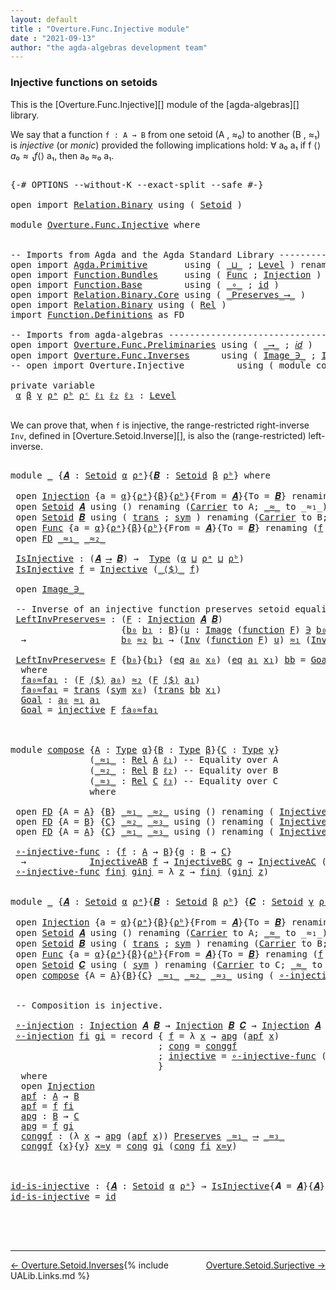 ```yaml
---
layout: default
title : "Overture.Func.Injective module"
date : "2021-09-13"
author: "the agda-algebras development team"
---
```


### <a id="injective-functions-on-setoids">Injective functions on setoids</a>

This is the [Overture.Func.Injective][] module of the [agda-algebras][] library.

We say that a function `f : A → B` from one setoid (A , ≈₀) to another (B , ≈₁) is *injective* (or *monic*) provided the following implications hold:  ∀ a₀ a₁ if f ⟨$⟩ a₀ ≈₁ f ⟨$⟩ a₁, then a₀ ≈₀ a₁.

<pre class="Agda">

<a id="507" class="Symbol">{-#</a> <a id="511" class="Keyword">OPTIONS</a> <a id="519" class="Pragma">--without-K</a> <a id="531" class="Pragma">--exact-split</a> <a id="545" class="Pragma">--safe</a> <a id="552" class="Symbol">#-}</a>

<a id="557" class="Keyword">open</a> <a id="562" class="Keyword">import</a> <a id="569" href="Relation.Binary.html" class="Module">Relation.Binary</a> <a id="585" class="Keyword">using</a> <a id="591" class="Symbol">(</a> <a id="593" href="Relation.Binary.Bundles.html#1009" class="Record">Setoid</a> <a id="600" class="Symbol">)</a>

<a id="603" class="Keyword">module</a> <a id="610" href="Overture.Func.Injective.html" class="Module">Overture.Func.Injective</a> <a id="634" class="Keyword">where</a>


<a id="642" class="Comment">-- Imports from Agda and the Agda Standard Library -------------</a>
<a id="707" class="Keyword">open</a> <a id="712" class="Keyword">import</a> <a id="719" href="Agda.Primitive.html" class="Module">Agda.Primitive</a>       <a id="740" class="Keyword">using</a> <a id="746" class="Symbol">(</a> <a id="748" href="Agda.Primitive.html#810" class="Primitive Operator">_⊔_</a> <a id="752" class="Symbol">;</a> <a id="754" href="Agda.Primitive.html#597" class="Postulate">Level</a> <a id="760" class="Symbol">)</a> <a id="762" class="Keyword">renaming</a> <a id="771" class="Symbol">(</a> <a id="773" href="Agda.Primitive.html#326" class="Primitive">Set</a> <a id="777" class="Symbol">to</a> <a id="780" class="Primitive">Type</a> <a id="785" class="Symbol">)</a>
<a id="787" class="Keyword">open</a> <a id="792" class="Keyword">import</a> <a id="799" href="Function.Bundles.html" class="Module">Function.Bundles</a>     <a id="820" class="Keyword">using</a> <a id="826" class="Symbol">(</a> <a id="828" href="Function.Bundles.html#1868" class="Record">Func</a> <a id="833" class="Symbol">;</a> <a id="835" href="Function.Bundles.html#2240" class="Record">Injection</a> <a id="845" class="Symbol">)</a>
<a id="847" class="Keyword">open</a> <a id="852" class="Keyword">import</a> <a id="859" href="Function.Base.html" class="Module">Function.Base</a>        <a id="880" class="Keyword">using</a> <a id="886" class="Symbol">(</a> <a id="888" href="Function.Base.html#1031" class="Function Operator">_∘_</a> <a id="892" class="Symbol">;</a> <a id="894" href="Function.Base.html#615" class="Function">id</a> <a id="897" class="Symbol">)</a>
<a id="899" class="Keyword">open</a> <a id="904" class="Keyword">import</a> <a id="911" href="Relation.Binary.Core.html" class="Module">Relation.Binary.Core</a> <a id="932" class="Keyword">using</a> <a id="938" class="Symbol">(</a> <a id="940" href="Relation.Binary.Core.html#1563" class="Function Operator">_Preserves_⟶_</a> <a id="954" class="Symbol">)</a>
<a id="956" class="Keyword">open</a> <a id="961" class="Keyword">import</a> <a id="968" href="Relation.Binary.html" class="Module">Relation.Binary</a> <a id="984" class="Keyword">using</a> <a id="990" class="Symbol">(</a> <a id="992" href="Relation.Binary.Core.html#882" class="Function">Rel</a> <a id="996" class="Symbol">)</a>
<a id="998" class="Keyword">import</a> <a id="1005" href="Function.Definitions.html" class="Module">Function.Definitions</a> <a id="1026" class="Symbol">as</a> <a id="1029" class="Module">FD</a>

<a id="1033" class="Comment">-- Imports from agda-algebras -----------------------------------------------</a>
<a id="1111" class="Keyword">open</a> <a id="1116" class="Keyword">import</a> <a id="1123" href="Overture.Func.Preliminaries.html" class="Module">Overture.Func.Preliminaries</a> <a id="1151" class="Keyword">using</a> <a id="1157" class="Symbol">(</a> <a id="1159" href="Overture.Func.Preliminaries.html#803" class="Function Operator">_⟶_</a> <a id="1163" class="Symbol">;</a> <a id="1165" href="Overture.Func.Preliminaries.html#862" class="Function">𝑖𝑑</a> <a id="1168" class="Symbol">)</a>
<a id="1170" class="Keyword">open</a> <a id="1175" class="Keyword">import</a> <a id="1182" href="Overture.Func.Inverses.html" class="Module">Overture.Func.Inverses</a>      <a id="1210" class="Keyword">using</a> <a id="1216" class="Symbol">(</a> <a id="1218" href="Overture.Func.Inverses.html#1756" class="Datatype Operator">Image_∋_</a> <a id="1227" class="Symbol">;</a> <a id="1229" href="Overture.Func.Inverses.html#4290" class="Function">Inv</a> <a id="1233" class="Symbol">)</a>
<a id="1235" class="Comment">-- open import Overture.Injective          using ( module compose )</a>

<a id="1304" class="Keyword">private</a> <a id="1312" class="Keyword">variable</a>
 <a id="1322" href="Overture.Func.Injective.html#1322" class="Generalizable">α</a> <a id="1324" href="Overture.Func.Injective.html#1324" class="Generalizable">β</a> <a id="1326" href="Overture.Func.Injective.html#1326" class="Generalizable">γ</a> <a id="1328" href="Overture.Func.Injective.html#1328" class="Generalizable">ρᵃ</a> <a id="1331" href="Overture.Func.Injective.html#1331" class="Generalizable">ρᵇ</a> <a id="1334" href="Overture.Func.Injective.html#1334" class="Generalizable">ρᶜ</a> <a id="1337" href="Overture.Func.Injective.html#1337" class="Generalizable">ℓ₁</a> <a id="1340" href="Overture.Func.Injective.html#1340" class="Generalizable">ℓ₂</a> <a id="1343" href="Overture.Func.Injective.html#1343" class="Generalizable">ℓ₃</a> <a id="1346" class="Symbol">:</a> <a id="1348" href="Agda.Primitive.html#597" class="Postulate">Level</a>

</pre>

We can prove that, when `f` is injective, the range-restricted right-inverse `Inv`, defined in [Overture.Setoid.Inverse][], is also the (range-restricted) left-inverse.

<pre class="Agda">

<a id="1551" class="Keyword">module</a> <a id="1558" href="Overture.Func.Injective.html#1558" class="Module">_</a> <a id="1560" class="Symbol">{</a><a id="1561" href="Overture.Func.Injective.html#1561" class="Bound">𝑨</a> <a id="1563" class="Symbol">:</a> <a id="1565" href="Relation.Binary.Bundles.html#1009" class="Record">Setoid</a> <a id="1572" href="Overture.Func.Injective.html#1322" class="Generalizable">α</a> <a id="1574" href="Overture.Func.Injective.html#1328" class="Generalizable">ρᵃ</a><a id="1576" class="Symbol">}{</a><a id="1578" href="Overture.Func.Injective.html#1578" class="Bound">𝑩</a> <a id="1580" class="Symbol">:</a> <a id="1582" href="Relation.Binary.Bundles.html#1009" class="Record">Setoid</a> <a id="1589" href="Overture.Func.Injective.html#1324" class="Generalizable">β</a> <a id="1591" href="Overture.Func.Injective.html#1331" class="Generalizable">ρᵇ</a><a id="1593" class="Symbol">}</a> <a id="1595" class="Keyword">where</a>

 <a id="1603" class="Keyword">open</a> <a id="1608" href="Function.Bundles.html#2240" class="Module">Injection</a> <a id="1618" class="Symbol">{</a><a id="1619" class="Argument">a</a> <a id="1621" class="Symbol">=</a> <a id="1623" href="Overture.Func.Injective.html#1572" class="Bound">α</a><a id="1624" class="Symbol">}{</a><a id="1626" href="Overture.Func.Injective.html#1574" class="Bound">ρᵃ</a><a id="1628" class="Symbol">}{</a><a id="1630" href="Overture.Func.Injective.html#1589" class="Bound">β</a><a id="1631" class="Symbol">}{</a><a id="1633" href="Overture.Func.Injective.html#1591" class="Bound">ρᵇ</a><a id="1635" class="Symbol">}{</a><a id="1637" class="Argument">From</a> <a id="1642" class="Symbol">=</a> <a id="1644" href="Overture.Func.Injective.html#1561" class="Bound">𝑨</a><a id="1645" class="Symbol">}{</a><a id="1647" class="Argument">To</a> <a id="1650" class="Symbol">=</a> <a id="1652" href="Overture.Func.Injective.html#1578" class="Bound">𝑩</a><a id="1653" class="Symbol">}</a> <a id="1655" class="Keyword">renaming</a> <a id="1664" class="Symbol">(</a><a id="1665" href="Function.Bundles.html#2296" class="Field">f</a> <a id="1667" class="Symbol">to</a> <a id="1670" class="Field">_⟨$⟩_</a><a id="1675" class="Symbol">)</a>
 <a id="1678" class="Keyword">open</a> <a id="1683" href="Relation.Binary.Bundles.html#1009" class="Module">Setoid</a> <a id="1690" href="Overture.Func.Injective.html#1561" class="Bound">𝑨</a> <a id="1692" class="Keyword">using</a> <a id="1698" class="Symbol">()</a> <a id="1701" class="Keyword">renaming</a> <a id="1710" class="Symbol">(</a><a id="1711" href="Relation.Binary.Bundles.html#1072" class="Field">Carrier</a> <a id="1719" class="Symbol">to</a> <a id="1722" class="Field">A</a><a id="1723" class="Symbol">;</a> <a id="1725" href="Relation.Binary.Bundles.html#1098" class="Field Operator">_≈_</a> <a id="1729" class="Symbol">to</a> <a id="1732" class="Field Operator">_≈₁_</a><a id="1736" class="Symbol">)</a>
 <a id="1739" class="Keyword">open</a> <a id="1744" href="Relation.Binary.Bundles.html#1009" class="Module">Setoid</a> <a id="1751" href="Overture.Func.Injective.html#1578" class="Bound">𝑩</a> <a id="1753" class="Keyword">using</a> <a id="1759" class="Symbol">(</a> <a id="1761" href="Relation.Binary.Structures.html#1620" class="Function">trans</a> <a id="1767" class="Symbol">;</a> <a id="1769" href="Relation.Binary.Structures.html#1594" class="Function">sym</a> <a id="1773" class="Symbol">)</a> <a id="1775" class="Keyword">renaming</a> <a id="1784" class="Symbol">(</a><a id="1785" href="Relation.Binary.Bundles.html#1072" class="Field">Carrier</a> <a id="1793" class="Symbol">to</a> <a id="1796" class="Field">B</a><a id="1797" class="Symbol">;</a> <a id="1799" href="Relation.Binary.Bundles.html#1098" class="Field Operator">_≈_</a> <a id="1803" class="Symbol">to</a> <a id="1806" class="Field Operator">_≈₂_</a><a id="1810" class="Symbol">)</a>
 <a id="1813" class="Keyword">open</a> <a id="1818" href="Function.Bundles.html#1868" class="Module">Func</a> <a id="1823" class="Symbol">{</a><a id="1824" class="Argument">a</a> <a id="1826" class="Symbol">=</a> <a id="1828" href="Overture.Func.Injective.html#1572" class="Bound">α</a><a id="1829" class="Symbol">}{</a><a id="1831" href="Overture.Func.Injective.html#1574" class="Bound">ρᵃ</a><a id="1833" class="Symbol">}{</a><a id="1835" href="Overture.Func.Injective.html#1589" class="Bound">β</a><a id="1836" class="Symbol">}{</a><a id="1838" href="Overture.Func.Injective.html#1591" class="Bound">ρᵇ</a><a id="1840" class="Symbol">}{</a><a id="1842" class="Argument">From</a> <a id="1847" class="Symbol">=</a> <a id="1849" href="Overture.Func.Injective.html#1561" class="Bound">𝑨</a><a id="1850" class="Symbol">}{</a><a id="1852" class="Argument">To</a> <a id="1855" class="Symbol">=</a> <a id="1857" href="Overture.Func.Injective.html#1578" class="Bound">𝑩</a><a id="1858" class="Symbol">}</a> <a id="1860" class="Keyword">renaming</a> <a id="1869" class="Symbol">(</a><a id="1870" href="Function.Bundles.html#1919" class="Field">f</a> <a id="1872" class="Symbol">to</a> <a id="1875" class="Field">_⟨$⟩_</a> <a id="1881" class="Symbol">)</a>
 <a id="1884" class="Keyword">open</a> <a id="1889" href="Function.Definitions.html" class="Module">FD</a> <a id="1892" href="Overture.Func.Injective.html#1732" class="Function Operator">_≈₁_</a> <a id="1897" href="Overture.Func.Injective.html#1806" class="Field Operator">_≈₂_</a>

 <a id="1904" href="Overture.Func.Injective.html#1904" class="Function">IsInjective</a> <a id="1916" class="Symbol">:</a> <a id="1918" class="Symbol">(</a><a id="1919" href="Overture.Func.Injective.html#1561" class="Bound">𝑨</a> <a id="1921" href="Overture.Func.Preliminaries.html#803" class="Function Operator">⟶</a> <a id="1923" href="Overture.Func.Injective.html#1578" class="Bound">𝑩</a><a id="1924" class="Symbol">)</a> <a id="1926" class="Symbol">→</a>  <a id="1929" href="Overture.Func.Injective.html#780" class="Primitive">Type</a> <a id="1934" class="Symbol">(</a><a id="1935" href="Overture.Func.Injective.html#1572" class="Bound">α</a> <a id="1937" href="Agda.Primitive.html#810" class="Primitive Operator">⊔</a> <a id="1939" href="Overture.Func.Injective.html#1574" class="Bound">ρᵃ</a> <a id="1942" href="Agda.Primitive.html#810" class="Primitive Operator">⊔</a> <a id="1944" href="Overture.Func.Injective.html#1591" class="Bound">ρᵇ</a><a id="1946" class="Symbol">)</a>
 <a id="1949" href="Overture.Func.Injective.html#1904" class="Function">IsInjective</a> <a id="1961" href="Overture.Func.Injective.html#1961" class="Bound">f</a> <a id="1963" class="Symbol">=</a> <a id="1965" href="Function.Definitions.html#889" class="Function">Injective</a> <a id="1975" class="Symbol">(</a><a id="1976" href="Overture.Func.Injective.html#1875" class="Field Operator">_⟨$⟩_</a> <a id="1982" href="Overture.Func.Injective.html#1961" class="Bound">f</a><a id="1983" class="Symbol">)</a>

 <a id="1987" class="Keyword">open</a> <a id="1992" href="Overture.Func.Inverses.html#1756" class="Module Operator">Image_∋_</a>

 <a id="2003" class="Comment">-- Inverse of an injective function preserves setoid equalities</a>
 <a id="2068" href="Overture.Func.Injective.html#2068" class="Function">LeftInvPreserves≈</a> <a id="2086" class="Symbol">:</a> <a id="2088" class="Symbol">(</a><a id="2089" href="Overture.Func.Injective.html#2089" class="Bound">F</a> <a id="2091" class="Symbol">:</a> <a id="2093" href="Function.Bundles.html#2240" class="Record">Injection</a> <a id="2103" href="Overture.Func.Injective.html#1561" class="Bound">𝑨</a> <a id="2105" href="Overture.Func.Injective.html#1578" class="Bound">𝑩</a><a id="2106" class="Symbol">)</a>
                     <a id="2129" class="Symbol">{</a><a id="2130" href="Overture.Func.Injective.html#2130" class="Bound">b₀</a> <a id="2133" href="Overture.Func.Injective.html#2133" class="Bound">b₁</a> <a id="2136" class="Symbol">:</a> <a id="2138" href="Overture.Func.Injective.html#1796" class="Field">B</a><a id="2139" class="Symbol">}(</a><a id="2141" href="Overture.Func.Injective.html#2141" class="Bound">u</a> <a id="2143" class="Symbol">:</a> <a id="2145" href="Overture.Func.Inverses.html#1756" class="Datatype Operator">Image</a> <a id="2151" class="Symbol">(</a><a id="2152" href="Function.Bundles.html#2397" class="Function">function</a> <a id="2161" href="Overture.Func.Injective.html#2089" class="Bound">F</a><a id="2162" class="Symbol">)</a> <a id="2164" href="Overture.Func.Inverses.html#1756" class="Datatype Operator">∋</a> <a id="2166" href="Overture.Func.Injective.html#2130" class="Bound">b₀</a><a id="2168" class="Symbol">)(</a><a id="2170" href="Overture.Func.Injective.html#2170" class="Bound">v</a> <a id="2172" class="Symbol">:</a> <a id="2174" href="Overture.Func.Inverses.html#1756" class="Datatype Operator">Image</a> <a id="2180" class="Symbol">(</a><a id="2181" href="Function.Bundles.html#2397" class="Function">function</a> <a id="2190" href="Overture.Func.Injective.html#2089" class="Bound">F</a><a id="2191" class="Symbol">)</a> <a id="2193" href="Overture.Func.Inverses.html#1756" class="Datatype Operator">∋</a> <a id="2195" href="Overture.Func.Injective.html#2133" class="Bound">b₁</a><a id="2197" class="Symbol">)</a>
  <a id="2201" class="Symbol">→</a>                  <a id="2220" href="Overture.Func.Injective.html#2130" class="Bound">b₀</a> <a id="2223" href="Overture.Func.Injective.html#1806" class="Field Operator">≈₂</a> <a id="2226" href="Overture.Func.Injective.html#2133" class="Bound">b₁</a> <a id="2229" class="Symbol">→</a> <a id="2231" class="Symbol">(</a><a id="2232" href="Overture.Func.Inverses.html#4290" class="Function">Inv</a> <a id="2236" class="Symbol">(</a><a id="2237" href="Function.Bundles.html#2397" class="Function">function</a> <a id="2246" href="Overture.Func.Injective.html#2089" class="Bound">F</a><a id="2247" class="Symbol">)</a> <a id="2249" href="Overture.Func.Injective.html#2141" class="Bound">u</a><a id="2250" class="Symbol">)</a> <a id="2252" href="Overture.Func.Injective.html#1732" class="Function Operator">≈₁</a> <a id="2255" class="Symbol">(</a><a id="2256" href="Overture.Func.Inverses.html#4290" class="Function">Inv</a> <a id="2260" class="Symbol">(</a><a id="2261" href="Function.Bundles.html#2397" class="Function">function</a> <a id="2270" href="Overture.Func.Injective.html#2089" class="Bound">F</a><a id="2271" class="Symbol">)</a> <a id="2273" href="Overture.Func.Injective.html#2170" class="Bound">v</a><a id="2274" class="Symbol">)</a>

 <a id="2278" href="Overture.Func.Injective.html#2068" class="Function">LeftInvPreserves≈</a> <a id="2296" href="Overture.Func.Injective.html#2296" class="Bound">F</a> <a id="2298" class="Symbol">{</a><a id="2299" href="Overture.Func.Injective.html#2299" class="Bound">b₀</a><a id="2301" class="Symbol">}{</a><a id="2303" href="Overture.Func.Injective.html#2303" class="Bound">b₁</a><a id="2305" class="Symbol">}</a> <a id="2307" class="Symbol">(</a><a id="2308" href="Overture.Func.Inverses.html#1812" class="InductiveConstructor">eq</a> <a id="2311" href="Overture.Func.Injective.html#2311" class="Bound">a₀</a> <a id="2314" href="Overture.Func.Injective.html#2314" class="Bound">x₀</a><a id="2316" class="Symbol">)</a> <a id="2318" class="Symbol">(</a><a id="2319" href="Overture.Func.Inverses.html#1812" class="InductiveConstructor">eq</a> <a id="2322" href="Overture.Func.Injective.html#2322" class="Bound">a₁</a> <a id="2325" href="Overture.Func.Injective.html#2325" class="Bound">x₁</a><a id="2327" class="Symbol">)</a> <a id="2329" href="Overture.Func.Injective.html#2329" class="Bound">bb</a> <a id="2332" class="Symbol">=</a> <a id="2334" href="Overture.Func.Injective.html#2427" class="Function">Goal</a>
  <a id="2341" class="Keyword">where</a>
  <a id="2349" href="Overture.Func.Injective.html#2349" class="Function">fa₀≈fa₁</a> <a id="2357" class="Symbol">:</a> <a id="2359" class="Symbol">(</a><a id="2360" href="Overture.Func.Injective.html#2296" class="Bound">F</a> <a id="2362" href="Overture.Func.Injective.html#1670" class="Field Operator">⟨$⟩</a> <a id="2366" href="Overture.Func.Injective.html#2311" class="Bound">a₀</a><a id="2368" class="Symbol">)</a> <a id="2370" href="Overture.Func.Injective.html#1806" class="Field Operator">≈₂</a> <a id="2373" class="Symbol">(</a><a id="2374" href="Overture.Func.Injective.html#2296" class="Bound">F</a> <a id="2376" href="Overture.Func.Injective.html#1670" class="Field Operator">⟨$⟩</a> <a id="2380" href="Overture.Func.Injective.html#2322" class="Bound">a₁</a><a id="2382" class="Symbol">)</a>
  <a id="2386" href="Overture.Func.Injective.html#2349" class="Function">fa₀≈fa₁</a> <a id="2394" class="Symbol">=</a> <a id="2396" href="Relation.Binary.Structures.html#1620" class="Function">trans</a> <a id="2402" class="Symbol">(</a><a id="2403" href="Relation.Binary.Structures.html#1594" class="Function">sym</a> <a id="2407" href="Overture.Func.Injective.html#2314" class="Bound">x₀</a><a id="2409" class="Symbol">)</a> <a id="2411" class="Symbol">(</a><a id="2412" href="Relation.Binary.Structures.html#1620" class="Function">trans</a> <a id="2418" href="Overture.Func.Injective.html#2329" class="Bound">bb</a> <a id="2421" href="Overture.Func.Injective.html#2325" class="Bound">x₁</a><a id="2423" class="Symbol">)</a>
  <a id="2427" href="Overture.Func.Injective.html#2427" class="Function">Goal</a> <a id="2432" class="Symbol">:</a> <a id="2434" href="Overture.Func.Injective.html#2311" class="Bound">a₀</a> <a id="2437" href="Overture.Func.Injective.html#1732" class="Function Operator">≈₁</a> <a id="2440" href="Overture.Func.Injective.html#2322" class="Bound">a₁</a>
  <a id="2445" href="Overture.Func.Injective.html#2427" class="Function">Goal</a> <a id="2450" class="Symbol">=</a> <a id="2452" href="Function.Bundles.html#2366" class="Field">injective</a> <a id="2462" href="Overture.Func.Injective.html#2296" class="Bound">F</a> <a id="2464" href="Overture.Func.Injective.html#2349" class="Function">fa₀≈fa₁</a>



<a id="2475" class="Keyword">module</a> <a id="compose"></a><a id="2482" href="Overture.Func.Injective.html#2482" class="Module">compose</a> <a id="2490" class="Symbol">{</a><a id="2491" href="Overture.Func.Injective.html#2491" class="Bound">A</a> <a id="2493" class="Symbol">:</a> <a id="2495" href="Overture.Func.Injective.html#780" class="Primitive">Type</a> <a id="2500" href="Overture.Func.Injective.html#1322" class="Generalizable">α</a><a id="2501" class="Symbol">}{</a><a id="2503" href="Overture.Func.Injective.html#2503" class="Bound">B</a> <a id="2505" class="Symbol">:</a> <a id="2507" href="Overture.Func.Injective.html#780" class="Primitive">Type</a> <a id="2512" href="Overture.Func.Injective.html#1324" class="Generalizable">β</a><a id="2513" class="Symbol">}{</a><a id="2515" href="Overture.Func.Injective.html#2515" class="Bound">C</a> <a id="2517" class="Symbol">:</a> <a id="2519" href="Overture.Func.Injective.html#780" class="Primitive">Type</a> <a id="2524" href="Overture.Func.Injective.html#1326" class="Generalizable">γ</a><a id="2525" class="Symbol">}</a>
               <a id="2542" class="Symbol">(</a><a id="2543" href="Overture.Func.Injective.html#2543" class="Bound Operator">_≈₁_</a> <a id="2548" class="Symbol">:</a> <a id="2550" href="Relation.Binary.Core.html#882" class="Function">Rel</a> <a id="2554" href="Overture.Func.Injective.html#2491" class="Bound">A</a> <a id="2556" href="Overture.Func.Injective.html#1337" class="Generalizable">ℓ₁</a><a id="2558" class="Symbol">)</a> <a id="2560" class="Comment">-- Equality over A</a>
               <a id="2594" class="Symbol">(</a><a id="2595" href="Overture.Func.Injective.html#2595" class="Bound Operator">_≈₂_</a> <a id="2600" class="Symbol">:</a> <a id="2602" href="Relation.Binary.Core.html#882" class="Function">Rel</a> <a id="2606" href="Overture.Func.Injective.html#2503" class="Bound">B</a> <a id="2608" href="Overture.Func.Injective.html#1340" class="Generalizable">ℓ₂</a><a id="2610" class="Symbol">)</a> <a id="2612" class="Comment">-- Equality over B</a>
               <a id="2646" class="Symbol">(</a><a id="2647" href="Overture.Func.Injective.html#2647" class="Bound Operator">_≈₃_</a> <a id="2652" class="Symbol">:</a> <a id="2654" href="Relation.Binary.Core.html#882" class="Function">Rel</a> <a id="2658" href="Overture.Func.Injective.html#2515" class="Bound">C</a> <a id="2660" href="Overture.Func.Injective.html#1343" class="Generalizable">ℓ₃</a><a id="2662" class="Symbol">)</a> <a id="2664" class="Comment">-- Equality over C</a>
               <a id="2698" class="Keyword">where</a>

 <a id="2706" class="Keyword">open</a> <a id="2711" href="Function.Definitions.html" class="Module">FD</a> <a id="2714" class="Symbol">{</a><a id="2715" class="Argument">A</a> <a id="2717" class="Symbol">=</a> <a id="2719" href="Overture.Func.Injective.html#2491" class="Bound">A</a><a id="2720" class="Symbol">}</a> <a id="2722" class="Symbol">{</a><a id="2723" href="Overture.Func.Injective.html#2503" class="Bound">B</a><a id="2724" class="Symbol">}</a> <a id="2726" href="Overture.Func.Injective.html#2543" class="Bound Operator">_≈₁_</a> <a id="2731" href="Overture.Func.Injective.html#2595" class="Bound Operator">_≈₂_</a> <a id="2736" class="Keyword">using</a> <a id="2742" class="Symbol">()</a> <a id="2745" class="Keyword">renaming</a> <a id="2754" class="Symbol">(</a> <a id="2756" href="Function.Definitions.html#889" class="Function">Injective</a> <a id="2766" class="Symbol">to</a> <a id="2769" class="Function">InjectiveAB</a> <a id="2781" class="Symbol">)</a>
 <a id="2784" class="Keyword">open</a> <a id="2789" href="Function.Definitions.html" class="Module">FD</a> <a id="2792" class="Symbol">{</a><a id="2793" class="Argument">A</a> <a id="2795" class="Symbol">=</a> <a id="2797" href="Overture.Func.Injective.html#2503" class="Bound">B</a><a id="2798" class="Symbol">}</a> <a id="2800" class="Symbol">{</a><a id="2801" href="Overture.Func.Injective.html#2515" class="Bound">C</a><a id="2802" class="Symbol">}</a> <a id="2804" href="Overture.Func.Injective.html#2595" class="Bound Operator">_≈₂_</a> <a id="2809" href="Overture.Func.Injective.html#2647" class="Bound Operator">_≈₃_</a> <a id="2814" class="Keyword">using</a> <a id="2820" class="Symbol">()</a> <a id="2823" class="Keyword">renaming</a> <a id="2832" class="Symbol">(</a> <a id="2834" href="Function.Definitions.html#889" class="Function">Injective</a> <a id="2844" class="Symbol">to</a> <a id="2847" class="Function">InjectiveBC</a> <a id="2859" class="Symbol">)</a>
 <a id="2862" class="Keyword">open</a> <a id="2867" href="Function.Definitions.html" class="Module">FD</a> <a id="2870" class="Symbol">{</a><a id="2871" class="Argument">A</a> <a id="2873" class="Symbol">=</a> <a id="2875" href="Overture.Func.Injective.html#2491" class="Bound">A</a><a id="2876" class="Symbol">}</a> <a id="2878" class="Symbol">{</a><a id="2879" href="Overture.Func.Injective.html#2515" class="Bound">C</a><a id="2880" class="Symbol">}</a> <a id="2882" href="Overture.Func.Injective.html#2543" class="Bound Operator">_≈₁_</a> <a id="2887" href="Overture.Func.Injective.html#2647" class="Bound Operator">_≈₃_</a> <a id="2892" class="Keyword">using</a> <a id="2898" class="Symbol">()</a> <a id="2901" class="Keyword">renaming</a> <a id="2910" class="Symbol">(</a> <a id="2912" href="Function.Definitions.html#889" class="Function">Injective</a> <a id="2922" class="Symbol">to</a> <a id="2925" class="Function">InjectiveAC</a> <a id="2937" class="Symbol">)</a>

 <a id="compose.∘-injective-func"></a><a id="2941" href="Overture.Func.Injective.html#2941" class="Function">∘-injective-func</a> <a id="2958" class="Symbol">:</a> <a id="2960" class="Symbol">{</a><a id="2961" href="Overture.Func.Injective.html#2961" class="Bound">f</a> <a id="2963" class="Symbol">:</a> <a id="2965" href="Overture.Func.Injective.html#2491" class="Bound">A</a> <a id="2967" class="Symbol">→</a> <a id="2969" href="Overture.Func.Injective.html#2503" class="Bound">B</a><a id="2970" class="Symbol">}{</a><a id="2972" href="Overture.Func.Injective.html#2972" class="Bound">g</a> <a id="2974" class="Symbol">:</a> <a id="2976" href="Overture.Func.Injective.html#2503" class="Bound">B</a> <a id="2978" class="Symbol">→</a> <a id="2980" href="Overture.Func.Injective.html#2515" class="Bound">C</a><a id="2981" class="Symbol">}</a>
  <a id="2985" class="Symbol">→</a>            <a id="2998" href="Overture.Func.Injective.html#2769" class="Function">InjectiveAB</a> <a id="3010" href="Overture.Func.Injective.html#2961" class="Bound">f</a> <a id="3012" class="Symbol">→</a> <a id="3014" href="Overture.Func.Injective.html#2847" class="Function">InjectiveBC</a> <a id="3026" href="Overture.Func.Injective.html#2972" class="Bound">g</a> <a id="3028" class="Symbol">→</a> <a id="3030" href="Overture.Func.Injective.html#2925" class="Function">InjectiveAC</a> <a id="3042" class="Symbol">(</a><a id="3043" href="Overture.Func.Injective.html#2972" class="Bound">g</a> <a id="3045" href="Function.Base.html#1031" class="Function Operator">∘</a> <a id="3047" href="Overture.Func.Injective.html#2961" class="Bound">f</a><a id="3048" class="Symbol">)</a>
 <a id="3051" href="Overture.Func.Injective.html#2941" class="Function">∘-injective-func</a> <a id="3068" href="Overture.Func.Injective.html#3068" class="Bound">finj</a> <a id="3073" href="Overture.Func.Injective.html#3073" class="Bound">ginj</a> <a id="3078" class="Symbol">=</a> <a id="3080" class="Symbol">λ</a> <a id="3082" href="Overture.Func.Injective.html#3082" class="Bound">z</a> <a id="3084" class="Symbol">→</a> <a id="3086" href="Overture.Func.Injective.html#3068" class="Bound">finj</a> <a id="3091" class="Symbol">(</a><a id="3092" href="Overture.Func.Injective.html#3073" class="Bound">ginj</a> <a id="3097" href="Overture.Func.Injective.html#3082" class="Bound">z</a><a id="3098" class="Symbol">)</a>


<a id="3102" class="Keyword">module</a> <a id="3109" href="Overture.Func.Injective.html#3109" class="Module">_</a> <a id="3111" class="Symbol">{</a><a id="3112" href="Overture.Func.Injective.html#3112" class="Bound">𝑨</a> <a id="3114" class="Symbol">:</a> <a id="3116" href="Relation.Binary.Bundles.html#1009" class="Record">Setoid</a> <a id="3123" href="Overture.Func.Injective.html#1322" class="Generalizable">α</a> <a id="3125" href="Overture.Func.Injective.html#1328" class="Generalizable">ρᵃ</a><a id="3127" class="Symbol">}{</a><a id="3129" href="Overture.Func.Injective.html#3129" class="Bound">𝑩</a> <a id="3131" class="Symbol">:</a> <a id="3133" href="Relation.Binary.Bundles.html#1009" class="Record">Setoid</a> <a id="3140" href="Overture.Func.Injective.html#1324" class="Generalizable">β</a> <a id="3142" href="Overture.Func.Injective.html#1331" class="Generalizable">ρᵇ</a><a id="3144" class="Symbol">}</a> <a id="3146" class="Symbol">{</a><a id="3147" href="Overture.Func.Injective.html#3147" class="Bound">𝑪</a> <a id="3149" class="Symbol">:</a> <a id="3151" href="Relation.Binary.Bundles.html#1009" class="Record">Setoid</a> <a id="3158" href="Overture.Func.Injective.html#1326" class="Generalizable">γ</a> <a id="3160" href="Overture.Func.Injective.html#1334" class="Generalizable">ρᶜ</a><a id="3162" class="Symbol">}</a> <a id="3164" class="Keyword">where</a>

 <a id="3172" class="Keyword">open</a> <a id="3177" href="Function.Bundles.html#2240" class="Module">Injection</a> <a id="3187" class="Symbol">{</a><a id="3188" class="Argument">a</a> <a id="3190" class="Symbol">=</a> <a id="3192" href="Overture.Func.Injective.html#3123" class="Bound">α</a><a id="3193" class="Symbol">}{</a><a id="3195" href="Overture.Func.Injective.html#3125" class="Bound">ρᵃ</a><a id="3197" class="Symbol">}{</a><a id="3199" href="Overture.Func.Injective.html#3140" class="Bound">β</a><a id="3200" class="Symbol">}{</a><a id="3202" href="Overture.Func.Injective.html#3142" class="Bound">ρᵇ</a><a id="3204" class="Symbol">}{</a><a id="3206" class="Argument">From</a> <a id="3211" class="Symbol">=</a> <a id="3213" href="Overture.Func.Injective.html#3112" class="Bound">𝑨</a><a id="3214" class="Symbol">}{</a><a id="3216" class="Argument">To</a> <a id="3219" class="Symbol">=</a> <a id="3221" href="Overture.Func.Injective.html#3129" class="Bound">𝑩</a><a id="3222" class="Symbol">}</a> <a id="3224" class="Keyword">renaming</a> <a id="3233" class="Symbol">(</a><a id="3234" href="Function.Bundles.html#2296" class="Field">f</a> <a id="3236" class="Symbol">to</a> <a id="3239" class="Field">_⟨$⟩_</a><a id="3244" class="Symbol">)</a>
 <a id="3247" class="Keyword">open</a> <a id="3252" href="Relation.Binary.Bundles.html#1009" class="Module">Setoid</a> <a id="3259" href="Overture.Func.Injective.html#3112" class="Bound">𝑨</a> <a id="3261" class="Keyword">using</a> <a id="3267" class="Symbol">()</a> <a id="3270" class="Keyword">renaming</a> <a id="3279" class="Symbol">(</a><a id="3280" href="Relation.Binary.Bundles.html#1072" class="Field">Carrier</a> <a id="3288" class="Symbol">to</a> <a id="3291" class="Field">A</a><a id="3292" class="Symbol">;</a> <a id="3294" href="Relation.Binary.Bundles.html#1098" class="Field Operator">_≈_</a> <a id="3298" class="Symbol">to</a> <a id="3301" class="Field Operator">_≈₁_</a><a id="3305" class="Symbol">)</a>
 <a id="3308" class="Keyword">open</a> <a id="3313" href="Relation.Binary.Bundles.html#1009" class="Module">Setoid</a> <a id="3320" href="Overture.Func.Injective.html#3129" class="Bound">𝑩</a> <a id="3322" class="Keyword">using</a> <a id="3328" class="Symbol">(</a> <a id="3330" href="Relation.Binary.Structures.html#1620" class="Function">trans</a> <a id="3336" class="Symbol">;</a> <a id="3338" href="Relation.Binary.Structures.html#1594" class="Function">sym</a> <a id="3342" class="Symbol">)</a> <a id="3344" class="Keyword">renaming</a> <a id="3353" class="Symbol">(</a><a id="3354" href="Relation.Binary.Bundles.html#1072" class="Field">Carrier</a> <a id="3362" class="Symbol">to</a> <a id="3365" class="Field">B</a><a id="3366" class="Symbol">;</a> <a id="3368" href="Relation.Binary.Bundles.html#1098" class="Field Operator">_≈_</a> <a id="3372" class="Symbol">to</a> <a id="3375" class="Field Operator">_≈₂_</a><a id="3379" class="Symbol">)</a>
 <a id="3382" class="Keyword">open</a> <a id="3387" href="Function.Bundles.html#1868" class="Module">Func</a> <a id="3392" class="Symbol">{</a><a id="3393" class="Argument">a</a> <a id="3395" class="Symbol">=</a> <a id="3397" href="Overture.Func.Injective.html#3123" class="Bound">α</a><a id="3398" class="Symbol">}{</a><a id="3400" href="Overture.Func.Injective.html#3125" class="Bound">ρᵃ</a><a id="3402" class="Symbol">}{</a><a id="3404" href="Overture.Func.Injective.html#3140" class="Bound">β</a><a id="3405" class="Symbol">}{</a><a id="3407" href="Overture.Func.Injective.html#3142" class="Bound">ρᵇ</a><a id="3409" class="Symbol">}{</a><a id="3411" class="Argument">From</a> <a id="3416" class="Symbol">=</a> <a id="3418" href="Overture.Func.Injective.html#3112" class="Bound">𝑨</a><a id="3419" class="Symbol">}{</a><a id="3421" class="Argument">To</a> <a id="3424" class="Symbol">=</a> <a id="3426" href="Overture.Func.Injective.html#3129" class="Bound">𝑩</a><a id="3427" class="Symbol">}</a> <a id="3429" class="Keyword">renaming</a> <a id="3438" class="Symbol">(</a><a id="3439" href="Function.Bundles.html#1919" class="Field">f</a> <a id="3441" class="Symbol">to</a> <a id="3444" class="Field">_⟨$⟩_</a> <a id="3450" class="Symbol">)</a>
 <a id="3453" class="Keyword">open</a> <a id="3458" href="Relation.Binary.Bundles.html#1009" class="Module">Setoid</a> <a id="3465" href="Overture.Func.Injective.html#3147" class="Bound">𝑪</a> <a id="3467" class="Keyword">using</a> <a id="3473" class="Symbol">(</a> <a id="3475" href="Relation.Binary.Structures.html#1594" class="Function">sym</a> <a id="3479" class="Symbol">)</a> <a id="3481" class="Keyword">renaming</a> <a id="3490" class="Symbol">(</a><a id="3491" href="Relation.Binary.Bundles.html#1072" class="Field">Carrier</a> <a id="3499" class="Symbol">to</a> <a id="3502" class="Field">C</a><a id="3503" class="Symbol">;</a> <a id="3505" href="Relation.Binary.Bundles.html#1098" class="Field Operator">_≈_</a> <a id="3509" class="Symbol">to</a> <a id="3512" class="Field Operator">_≈₃_</a><a id="3516" class="Symbol">)</a>
 <a id="3519" class="Keyword">open</a> <a id="3524" href="Overture.Func.Injective.html#2482" class="Module">compose</a> <a id="3532" class="Symbol">{</a><a id="3533" class="Argument">A</a> <a id="3535" class="Symbol">=</a> <a id="3537" href="Overture.Func.Injective.html#3291" class="Function">A</a><a id="3538" class="Symbol">}{</a><a id="3540" href="Overture.Func.Injective.html#3365" class="Function">B</a><a id="3541" class="Symbol">}{</a><a id="3543" href="Overture.Func.Injective.html#3502" class="Field">C</a><a id="3544" class="Symbol">}</a> <a id="3546" href="Overture.Func.Injective.html#3301" class="Function Operator">_≈₁_</a> <a id="3551" href="Overture.Func.Injective.html#3375" class="Function Operator">_≈₂_</a> <a id="3556" href="Overture.Func.Injective.html#3512" class="Field Operator">_≈₃_</a> <a id="3561" class="Keyword">using</a> <a id="3567" class="Symbol">(</a> <a id="3569" href="Overture.Func.Injective.html#2941" class="Function">∘-injective-func</a> <a id="3586" class="Symbol">)</a>


 <a id="3591" class="Comment">-- Composition is injective.</a>

 <a id="3622" href="Overture.Func.Injective.html#3622" class="Function">∘-injection</a> <a id="3634" class="Symbol">:</a> <a id="3636" href="Function.Bundles.html#2240" class="Record">Injection</a> <a id="3646" href="Overture.Func.Injective.html#3112" class="Bound">𝑨</a> <a id="3648" href="Overture.Func.Injective.html#3129" class="Bound">𝑩</a> <a id="3650" class="Symbol">→</a> <a id="3652" href="Function.Bundles.html#2240" class="Record">Injection</a> <a id="3662" href="Overture.Func.Injective.html#3129" class="Bound">𝑩</a> <a id="3664" href="Overture.Func.Injective.html#3147" class="Bound">𝑪</a> <a id="3666" class="Symbol">→</a> <a id="3668" href="Function.Bundles.html#2240" class="Record">Injection</a> <a id="3678" href="Overture.Func.Injective.html#3112" class="Bound">𝑨</a> <a id="3680" href="Overture.Func.Injective.html#3147" class="Bound">𝑪</a>
 <a id="3683" href="Overture.Func.Injective.html#3622" class="Function">∘-injection</a> <a id="3695" href="Overture.Func.Injective.html#3695" class="Bound">fi</a> <a id="3698" href="Overture.Func.Injective.html#3698" class="Bound">gi</a> <a id="3701" class="Symbol">=</a> <a id="3703" class="Keyword">record</a> <a id="3710" class="Symbol">{</a> <a id="3712" href="Function.Bundles.html#2296" class="Field">f</a> <a id="3714" class="Symbol">=</a> <a id="3716" class="Symbol">λ</a> <a id="3718" href="Overture.Func.Injective.html#3718" class="Bound">x</a> <a id="3720" class="Symbol">→</a> <a id="3722" href="Overture.Func.Injective.html#3951" class="Function">apg</a> <a id="3726" class="Symbol">(</a><a id="3727" href="Overture.Func.Injective.html#3924" class="Function">apf</a> <a id="3731" href="Overture.Func.Injective.html#3718" class="Bound">x</a><a id="3732" class="Symbol">)</a>
                            <a id="3762" class="Symbol">;</a> <a id="3764" href="Function.Bundles.html#2322" class="Field">cong</a> <a id="3769" class="Symbol">=</a> <a id="3771" href="Overture.Func.Injective.html#3978" class="Function">conggf</a>
                            <a id="3806" class="Symbol">;</a> <a id="3808" href="Function.Bundles.html#2366" class="Field">injective</a> <a id="3818" class="Symbol">=</a> <a id="3820" href="Overture.Func.Injective.html#2941" class="Function">∘-injective-func</a> <a id="3837" class="Symbol">(</a><a id="3838" href="Function.Bundles.html#2366" class="Field">injective</a> <a id="3848" href="Overture.Func.Injective.html#3695" class="Bound">fi</a><a id="3850" class="Symbol">)</a> <a id="3852" class="Symbol">(</a><a id="3853" href="Function.Bundles.html#2366" class="Field">injective</a> <a id="3863" href="Overture.Func.Injective.html#3698" class="Bound">gi</a><a id="3865" class="Symbol">)</a>
                            <a id="3895" class="Symbol">}</a>
  <a id="3899" class="Keyword">where</a>
  <a id="3907" class="Keyword">open</a> <a id="3912" href="Function.Bundles.html#2240" class="Module">Injection</a>
  <a id="3924" href="Overture.Func.Injective.html#3924" class="Function">apf</a> <a id="3928" class="Symbol">:</a> <a id="3930" href="Overture.Func.Injective.html#3291" class="Function">A</a> <a id="3932" class="Symbol">→</a> <a id="3934" href="Overture.Func.Injective.html#3365" class="Function">B</a>
  <a id="3938" href="Overture.Func.Injective.html#3924" class="Function">apf</a> <a id="3942" class="Symbol">=</a> <a id="3944" href="Function.Bundles.html#2296" class="Field">f</a> <a id="3946" href="Overture.Func.Injective.html#3695" class="Bound">fi</a>
  <a id="3951" href="Overture.Func.Injective.html#3951" class="Function">apg</a> <a id="3955" class="Symbol">:</a> <a id="3957" href="Overture.Func.Injective.html#3365" class="Function">B</a> <a id="3959" class="Symbol">→</a> <a id="3961" href="Overture.Func.Injective.html#3502" class="Field">C</a>
  <a id="3965" href="Overture.Func.Injective.html#3951" class="Function">apg</a> <a id="3969" class="Symbol">=</a> <a id="3971" href="Function.Bundles.html#2296" class="Field">f</a> <a id="3973" href="Overture.Func.Injective.html#3698" class="Bound">gi</a>
  <a id="3978" href="Overture.Func.Injective.html#3978" class="Function">conggf</a> <a id="3985" class="Symbol">:</a> <a id="3987" class="Symbol">(λ</a> <a id="3990" href="Overture.Func.Injective.html#3990" class="Bound">x</a> <a id="3992" class="Symbol">→</a> <a id="3994" href="Overture.Func.Injective.html#3951" class="Function">apg</a> <a id="3998" class="Symbol">(</a><a id="3999" href="Overture.Func.Injective.html#3924" class="Function">apf</a> <a id="4003" href="Overture.Func.Injective.html#3990" class="Bound">x</a><a id="4004" class="Symbol">))</a> <a id="4007" href="Relation.Binary.Core.html#1563" class="Function Operator">Preserves</a> <a id="4017" href="Overture.Func.Injective.html#3301" class="Function Operator">_≈₁_</a> <a id="4022" href="Relation.Binary.Core.html#1563" class="Function Operator">⟶</a> <a id="4024" href="Overture.Func.Injective.html#3512" class="Field Operator">_≈₃_</a>
  <a id="4031" href="Overture.Func.Injective.html#3978" class="Function">conggf</a> <a id="4038" class="Symbol">{</a><a id="4039" href="Overture.Func.Injective.html#4039" class="Bound">x</a><a id="4040" class="Symbol">}{</a><a id="4042" href="Overture.Func.Injective.html#4042" class="Bound">y</a><a id="4043" class="Symbol">}</a> <a id="4045" href="Overture.Func.Injective.html#4045" class="Bound">x≈y</a> <a id="4049" class="Symbol">=</a> <a id="4051" href="Function.Bundles.html#2322" class="Field">cong</a> <a id="4056" href="Overture.Func.Injective.html#3698" class="Bound">gi</a> <a id="4059" class="Symbol">(</a><a id="4060" href="Function.Bundles.html#2322" class="Field">cong</a> <a id="4065" href="Overture.Func.Injective.html#3695" class="Bound">fi</a> <a id="4068" href="Overture.Func.Injective.html#4045" class="Bound">x≈y</a><a id="4071" class="Symbol">)</a>



<a id="id-is-injective"></a><a id="4076" href="Overture.Func.Injective.html#4076" class="Function">id-is-injective</a> <a id="4092" class="Symbol">:</a> <a id="4094" class="Symbol">{</a><a id="4095" href="Overture.Func.Injective.html#4095" class="Bound">𝑨</a> <a id="4097" class="Symbol">:</a> <a id="4099" href="Relation.Binary.Bundles.html#1009" class="Record">Setoid</a> <a id="4106" href="Overture.Func.Injective.html#1322" class="Generalizable">α</a> <a id="4108" href="Overture.Func.Injective.html#1328" class="Generalizable">ρᵃ</a><a id="4110" class="Symbol">}</a> <a id="4112" class="Symbol">→</a> <a id="4114" href="Overture.Func.Injective.html#1904" class="Function">IsInjective</a><a id="4125" class="Symbol">{</a><a id="4126" class="Argument">𝑨</a> <a id="4128" class="Symbol">=</a> <a id="4130" href="Overture.Func.Injective.html#4095" class="Bound">𝑨</a><a id="4131" class="Symbol">}{</a><a id="4133" href="Overture.Func.Injective.html#4095" class="Bound">𝑨</a><a id="4134" class="Symbol">}</a> <a id="4136" href="Overture.Func.Preliminaries.html#862" class="Function">𝑖𝑑</a>
<a id="4139" href="Overture.Func.Injective.html#4076" class="Function">id-is-injective</a> <a id="4155" class="Symbol">=</a> <a id="4157" href="Function.Base.html#615" class="Function">id</a>




</pre>


--------------------------------------

<span style="float:left;">[← Overture.Setoid.Inverses](Overture.Func.Inverses.html)</span>
<span style="float:right;">[Overture.Setoid.Surjective →](Overture.Func.Surjective.html)</span>

{% include UALib.Links.md %}

